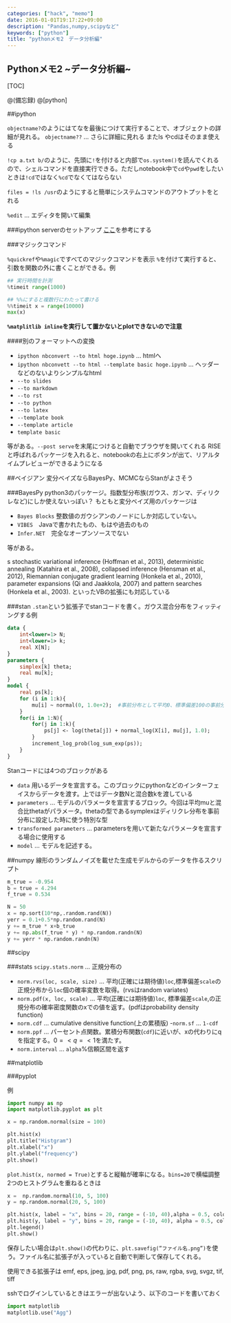 ```yaml
---
categories: ["hack", "memo"]
date: 2016-01-01T19:17:22+09:00
description: "Pandas,numpy,scipyなど"
keywords: ["python"]
title: "pythonメモ2　データ分析編"
---
```



Pythonメモ2 ~データ分析編~
---

[TOC]

@(備忘録)
@[python]

##ipython

`objectname?`のようにはてなを最後につけて実行することで、オブジェクトの詳細が見れる。
`objectname??` ... さらに詳細に見れる
またls やcdはそのまま使える

`!cp a.txt b/`のように、先頭に`!`を付けると内部で`os.system()`を読んでくれるので、シェルコマンドを直接実行できる。ただしnotebook中で`cd`や`pwd`をしたいときは`!cd`ではなく`%cd`でなくてはならない

`files = !ls /usr`のようにすると簡単にシステムコマンドのアウトプットをとれる

`%edit` ... エディタを開いて編集

###ipython serverのセットアップ
[ここ](https://thomassileo.name/blog/2012/11/19/setup-a-remote-ipython-notebook-server-with-numpyscipymaltplotlibpandas-in-a-virtualenv-on-ubuntu-server/)を参考にする

###マジックコマンド

`%quickref`や`%magic`ですべてのマジックコマンドを表示
`%`を付けて実行すると、引数を関数の外に書くことができる。例

```python
## 実行時間を計測
%timeit range(1000)

## %%にすると複数行にわたって書ける
%%timeit x = range(10000)
max(x)
```

**`%matplitlib inline`を実行して置かないとplotできないので注意**

####別のフォーマットへの変換
- `ipython nbconvert --to html hoge.ipynb` ... htmlへ
- `ipython nbconvett --to html --template basic hoge.ipynb` ... ヘッダーなどのないよりシンプルなhtml
- `--to slides`
- `--to markdown`
- `--to rst`
- `--to python`
- `--to latex`
 - `--template book`
 - `--template article`
 - `template basic`

等がある。`--post serve`を末尾につけると自動でブラウザを開いてくれる
RISEと呼ばれるパッケージを入れると、notebookの右上にボタンが出て、リアルタイムプレビューができるようになる

##ベイジアン
変分ベイズならBayesPy、MCMCならStanがよさそう

###BayesPy
python3のパッケージ。指数型分布族(ガウス、ガンマ、ディリクレなど)にしか使えないっぽい？
もともと変分ベイズ用のパッケージは
- `Bayes Blocks` 整数値のガウシアンのノードにしか対応していない。
- `VIBES`　Javaで書かれたもの、もはや過去のもの
- `Infer.NET`　完全なオープンソースでない

等がある。

s stochastic variational inference (Hoffman et al., 2013), deterministic annealing (Katahira
et al., 2008), collapsed inference (Hensman et al., 2012), Riemannian conjugate gradient
learning (Honkela et al., 2010), parameter expansions (Qi and Jaakkola, 2007) and pattern
searches (Honkela et al., 2003).
といったVBの拡張にも対応している

###stan
`.stan`という拡張子でstanコードを書く。ガウス混合分布をフィッティングする例

```stan
data {
    int<lower=1> N;
    int<lower=1> k;
    real X[N];
}
parameters {
    simplex[k] theta;
    real mu[k];
}
model {
    real ps[k];
    for (i in 1:k){
        mu[i] ~ normal(0, 1.0e+2);  #事前分布として平均0、標準偏差100の事前分布を用いる。
    }
    for(i in 1:N){
        for(j in 1:k){
            ps[j] <- log(theta[j]) + normal_log(X[i], mu[j], 1.0);
        }
        increment_log_prob(log_sum_exp(ps));
    }
}
```
Stanコードには4つのブロックがある
- `data` 用いるデータを宣言する。このブロックにpythonなどのインターフェイスからデータを渡す。上ではデータ数Nと混合数kを渡している
- `parameters` ... モデルのパラメータを宣言するブロック。今回は平均muと混合比thetaがパラメータ。thetaの型であるsymplexはディリクレ分布を事前分布に設定した時に使う特別な型
- `transformed parameters` ... parametersを用いて新たなパラメータを宣言する場合に使用する
- `model` ... モデルを記述する。

##numpy
線形のランダムノイズを載せた生成モデルからのデータを作るスクリプト

```python
m_true = -0.954
b = true = 4.294
f_true = 0.534

N = 50
x = np.sort(10*np,.random.rand(N))
yerr = 0.1+0.5*np.random.rand(N)
y += m_true * x+b_true
y += np.abs(f_true * y) * np.random.randn(N)
y += yerr * np.random.randn(N)
```


##scipy



###stats
`scipy.stats.norm` ... 正規分布の
- `norm.rvs(loc, scale, size)` ... 平均(正確には期待値)`loc`,標準偏差`scale`の正規分布から`loc`個の確率変数を取得。(rvsはrandom variates)
- `norm.pdf(x, loc, scale)` ... 平均(正確には期待値)`loc`, 標準偏差`scale`,の正規分布の確率密度関数のxでの値を返す。(pdfはprobability density function)
- `norm.cdf` ... cumulative densitive function(上の累積版)
-`norm.sf` ... `1-cdf`
- `norm.ppf` ... パーセント点関数。累積分布関数(`cdf`)に近いが、xの代わりにqを指定する。$0=<q=<1$を満たす。
- `norm.interval` ... `alpha`%信頼区間を返す


##matplotlib

###pyplot

例

```python
import numpy as np
import matplotlib.pyplot as plt

x = np.random.normal(size = 100)

plt.hist(x)
plt.title("Histgram")
plt.xlabel("x")
plt.ylabel("frequency")
plt.show()
```
`plot.hist(x, normed = True)`とすると縦軸が確率になる。`bins=20`で横幅調整
2つのヒストグラムを重ねるときは

```python
x =  np.random.normal(10, 5, 100)
y = np.random.normal(20, 5, 100)

plt.hist(x, label = "x", bins = 20, range = (-10, 40),alpha = 0.5, color = "blue")
plt.hist(y, label = "y", bins = 20, range = (-10, 40), alpha = 0.5, color = "red")
plt.legend()
plt.show()
```
保存したい場合は`plt.show()`の代わりに、`plt.savefig(”ファイル名.png”)`を使う。ファイル名に拡張子が入っていると自動で判断して保存してくれる。

使用できる拡張子は
emf, eps, jpeg, jpg, pdf, png, ps, raw, rgba, svg, svgz, tif, tiff

sshでログインしているときはエラーが出ないよう、以下のコードを書いておく

```python
import matplotlib
matplotlib.use("Agg")
```

